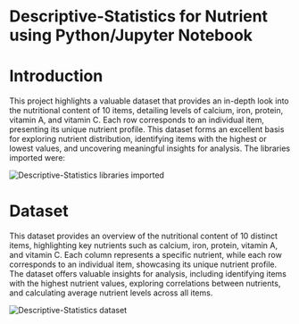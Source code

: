 # Descriptive-Statistics for Nutrient using Python/Jupyter Notebook

# Introduction
This project highlights a valuable dataset that provides an in-depth look into the nutritional content of 10 items, detailing levels of calcium, iron, protein, vitamin A, and vitamin C. Each row corresponds to an individual item, presenting its unique nutrient profile. This dataset forms an excellent basis for exploring nutrient distribution, identifying items with the highest or lowest values, and uncovering meaningful insights for analysis.
The libraries imported were:

 ![Descriptive-Statistics libraries imported](https://github.com/user-attachments/assets/22e55123-1cdf-4ba1-bd7d-b5302c5a9b32)


# Dataset
This dataset provides an overview of the nutritional content of 10 distinct items, highlighting key nutrients such as calcium, iron, protein, vitamin A, and vitamin C. Each column represents a specific nutrient, while each row corresponds to an individual item, showcasing its unique nutrient profile. The dataset offers valuable insights for analysis, including identifying items with the highest nutrient values, exploring correlations between nutrients, and calculating average nutrient levels across all items.

![Descriptive-Statistics dataset](https://github.com/user-attachments/assets/8fd878dd-9c2d-4414-8bee-7f47d930f211)

